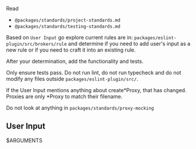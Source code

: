 Read

- `@packages/standards/project-standards.md`
- `@packages/standards/testing-standards.md`

Based on `User Input` go explore current rules are in: `packages/eslint-plugin/src/brokers/rule` and determine if
you need to add user's input as a new rule or if you need to craft it into an existing rule.

After your determination, add the functionality and tests.

Only ensure tests pass. Do not run lint, do not run typecheck and do not modify any files outside
`packages/eslint-plugin/src/`.

If the User Input mentions anything about create*Proxy, that has changed. Proxies are only *Proxy to match their
filename.

Do not look at anything in `packages/standards/proxy-mocking`

## User Input

$ARGUMENTS